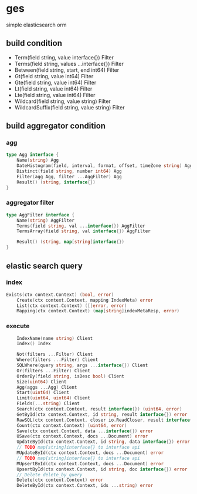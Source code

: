 # ges

simple elasticsearch orm

## build condition

- Term(field string, value interface{}) Filter
- Terms(field string, values ...interface{}) Filter
- Between(field string, start, end int64) Filter
- Gt(field string, value int64) Filter
- Gte(field string, value int64) Filter
- Lt(field string, value int64) Filter
- Lte(field string, value int64) Filter
- Wildcard(field string, value string) Filter
- WildcardSuffix(field string, value string) Filter

## build aggregator condition 
### agg 
```go
type Agg interface {
	Name(string) Agg
	DateHistogram(field, interval, format, offset, timeZone string) Agg
	Distinct(field string, number int64) Agg
	Filter(agg Agg, filter ...AggFilter) Agg
 	Result() (string, interface{})
}
```

### aggregator filter 
```go
type AggFilter interface {
	Name(string) AggFilter
	Terms(field string, val ...interface{}) AggFilter
	TermsArray(field string, val interface{}) AggFilter

	Result() (string, map[string]interface{})
}
```

## elastic search query 


### index 
```go
Exists(ctx context.Context) (bool, error)
	Create(ctx context.Context, mapping IndexMeta) error
	List(ctx context.Context) ([]error, error)
	Mapping(ctx context.Context) (map[string]indexMetaResp, error)

```


### execute 
```go
	IndexName(name string) Client
	Index() Index

	Not(filters ...Filter) Client
	Where(filters ...Filter) Client
	SQLWhere(query string, args ...interface{}) Client
	Or(filters ...Filter) Client
	OrderBy(field string, isDesc bool) Client
	Size(uint64) Client
	Agg(aggs ...Agg) Client
	Start(uint64) Client
	Limit(uint64, uint64) Client
	Fields(...string) Client
	Search(ctx context.Context, result interface{}) (uint64, error)
	GetById(ctx context.Context, id string, result interface{}) error
	RawSQL(ctx context.Context, closer io.ReadCloser, result interface{}) (uint64, error)
	Count(ctx context.Context) (uint64, error)
	Save(ctx context.Context, data ...interface{}) error
	USave(ctx context.Context, docs ...Document) error
	UpdateById(ctx context.Context, id string, data interface{}) error
	// TODO map[string]interface{} to interface api
	MUpdateById(ctx context.Context, docs ...Document) error
	// TODO map[string]interface{} to interface api
	MUpsertById(ctx context.Context, docs ...Document) error
	UpsertById(ctx context.Context, id string, doc interface{}) error
	// Delete delete_by_query
	Delete(ctx context.Context) error
	DeleteById(ctx context.Context, ids ...string) error
```
